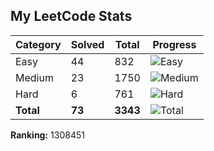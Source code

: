 
## My LeetCode Stats

| Category | Solved | Total | Progress |
|----------|--------|-------|----------|
| Easy | 44 | 832 | ![Easy](https://progress-bar.dev/5/?width=100&color=green) |
| Medium | 23 | 1750 | ![Medium](https://progress-bar.dev/1/?width=100&color=orange) |
| Hard | 6 | 761 | ![Hard](https://progress-bar.dev/1/?width=100&color=red) |
| **Total** | **73** | **3343** | ![Total](https://progress-bar.dev/2/?width=100&color=blue) |

**Ranking:** 1308451
            
            

